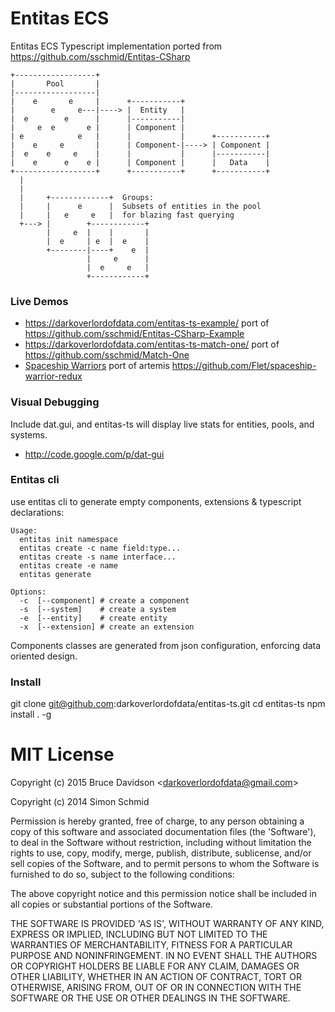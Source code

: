 # Entitas ECS

Entitas ECS
Typescript implementation ported from https://github.com/sschmid/Entitas-CSharp

    +------------------+
    |       Pool       |
    |------------------|
    |    e       e     |      +-----------+
    |        e     e---|----> |  Entity   |
    |  e        e      |      |-----------|
    |     e  e       e |      | Component |
    | e            e   |      |           |      +-----------+
    |    e     e       |      | Component-|----> | Component |
    |  e    e     e    |      |           |      |-----------|
    |    e      e    e |      | Component |      |   Data    |
    +------------------+      +-----------+      +-----------+
      |
      |
      |     +-------------+  Groups:
      |     |      e      |  Subsets of entities in the pool
      |     |   e     e   |  for blazing fast querying
      +---> |        +------------+
            |     e  |    |       |
            |  e     | e  |  e    |
            +--------|----+    e  |
                     |     e      |
                     |  e     e   |
                     +------------+

### Live Demos
* https://darkoverlordofdata.com/entitas-ts-example/
    port of https://github.com/sschmid/Entitas-CSharp-Example
* https://darkoverlordofdata.com/entitas-ts-match-one/
    port of https://github.com/sschmid/Match-One
* [Spaceship Warriors](example.html) 
    port of artemis https://github.com/Flet/spaceship-warrior-redux


### Visual Debugging
Include dat.gui, and entitas-ts will display live stats for entities, pools, and systems.
 * http://code.google.com/p/dat-gui

### Entitas cli
use entitas cli to generate empty components, extensions & typescript declarations:


    Usage:
      entitas init namespace
      entitas create -c name field:type...
      entitas create -s name interface...
      entitas create -e name
      entitas generate

    Options:
      -c  [--component] # create a component
      -s  [--system]    # create a system
      -e  [--entity]    # create entity
      -x  [--extension] # create an extension

Components classes are generated from json configuration, enforcing data oriented design.

### Install

git clone git@github.com:darkoverlordofdata/entitas-ts.git
cd entitas-ts
npm install . -g


# MIT License

Copyright (c) 2015 Bruce Davidson &lt;darkoverlordofdata@gmail.com&gt;

Copyright (c) 2014 Simon Schmid

Permission is hereby granted, free of charge, to any person obtaining
a copy of this software and associated documentation files (the
'Software'), to deal in the Software without restriction, including
without limitation the rights to use, copy, modify, merge, publish,
distribute, sublicense, and/or sell copies of the Software, and to
permit persons to whom the Software is furnished to do so, subject to
the following conditions:

The above copyright notice and this permission notice shall be
included in all copies or substantial portions of the Software.

THE SOFTWARE IS PROVIDED 'AS IS', WITHOUT WARRANTY OF ANY KIND,
EXPRESS OR IMPLIED, INCLUDING BUT NOT LIMITED TO THE WARRANTIES OF
MERCHANTABILITY, FITNESS FOR A PARTICULAR PURPOSE AND NONINFRINGEMENT.
IN NO EVENT SHALL THE AUTHORS OR COPYRIGHT HOLDERS BE LIABLE FOR ANY
CLAIM, DAMAGES OR OTHER LIABILITY, WHETHER IN AN ACTION OF CONTRACT,
TORT OR OTHERWISE, ARISING FROM, OUT OF OR IN CONNECTION WITH THE
SOFTWARE OR THE USE OR OTHER DEALINGS IN THE SOFTWARE.
